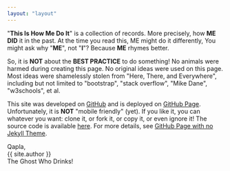 ```yaml
---
layout: "layout"
---
```


"<b>This Is How Me Do It</b>" is a collection of records.
More precisely, how <b>ME DID</b> it in the past.
At the time you read this, ME might do it differently,
You might ask why "<b>ME</b>", not "<b>I</b>"?
Because <b>ME</b> rhymes better.


So, it is <b>NOT</b> about the <b>BEST PRACTICE</b> to do something!
No animals were harmed during creating this page.
No original ideas were used on this page.
Most ideas were shamelessly stolen from "Here, There, and Everywhere",
including but not limited to "bootstrap", "stack overflow", "Mike Dane",
"w3schools", et al.

This site was developed on [GitHub](https://github.com/) 
and is deployed on [GitHub Page](https://pages.github.com/).
Unfortunately, it is <b>NOT</b> "mobile friendly" (yet).
If you like it, you can whatever you want: clone it, or fork it, or copy it, or even ignore it!
The source code is available [here](https://github.com/ThisIsHowMeDoIt/doit/tree/master/assets).
For more details, see [GitHub Page with no Jekyll Theme](001.md).

Qapla,<br>{{ site.author }}<br>The Ghost Who Drinks!

